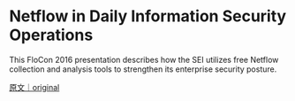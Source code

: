 
# Netflow in Daily Information Security Operations

This FloCon 2016 presentation describes how the SEI utilizes free Netflow collection and analysis tools to strengthen its enterprise security posture.

[原文｜original](https://insights.sei.cmu.edu/library/netflow-in-daily-information-security-operations/)
        